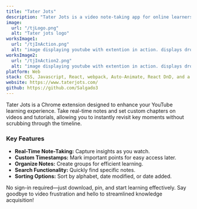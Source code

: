 ```yaml
---
title: "Tater Jots"
description: "Tater Jots is a video note-taking app for online learners, allowing users to create chapters in real-time and revisit them later. Click to learn more"
image:
  url: "/tjLogo.png"
  alt: "Tater jots logo"
worksImage1:
  url: "/tjInAction.png"
  alt: "image displaying youtube with extention in action. displays dropdown from browser extension bar"
worksImage2:
  url: "/tjInAction2.png"
  alt: "image displaying youtube with extention in action. displays dropdown and floating input box with groups expanded"
platform: Web
stack: CSS, Javascript, React, webpack, Auto-Animate, React DnD, and a little bit of elbow grease.
website: https://www.taterjots.com/
github: https://github.com/Salgado3
---
```


Tater Jots is a Chrome extension designed to enhance your YouTube learning experience. Take real-time notes and set custom chapters on videos and tutorials, allowing you to instantly revisit key moments without scrubbing through the timeline.

### Key Features

- **Real-Time Note-Taking:** Capture insights as you watch.
- **Custom Timestamps:** Mark important points for easy access later.
- **Organize Notes:** Create groups for efficient learning.
- **Search Functionality:** Quickly find specific notes.
- **Sorting Options:** Sort by alphabet, date modified, or date added.

No sign-in required—just download, pin, and start learning effectively. Say goodbye to video frustration and hello to streamlined knowledge acquisition!
